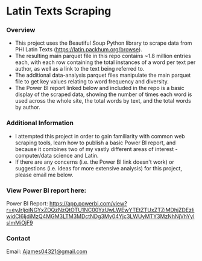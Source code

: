 # Latin Texts Scraping

### Overview
- This project uses the Beautiful Soup Python library to scrape data from PHI Latin Texts (https://latin.packhum.org/browse). 
- The resulting main parquet file in this repo contains ~1.8 million entries each, with each row containing the total instances of a word per text per author, as well as a link to the text being referred to.
- The additional data-analysis parquet files manipulate the main parquet file to get key values relating to word frequency and diversity.
- The Power BI report linked below and included in the repo is a basic display of the scraped data, showing the number of times each word is used across the whole site, the total words by text, and the total words by author.

### Additional Information
- I attempted this project in order to gain familiarity with common web scraping tools, learn how to publish a basic Power BI report, and because it combines two of my vastly different areas of interest - computer/data science and Latin.
- If there are any concerns (i.e. the Power BI link doesn't work) or suggestions (i.e. ideas for more extensive analysis) for this project, please email me below.

### View Power BI report here:
Power BI Report: https://app.powerbi.com/view?r=eyJrIjoiNGYxZDQzNzQtOTU1NC00YzUwLWEwYTEtZTUxZTZiMDhjZDEzIiwidCI6IjdiMzQ4MGM3LTM3MDctNDg3My04Yjc3LWUyMTY3MzNhNjVhYyIsImMiOjF9

### Contact
Email: Ajames04321@gmail.com
